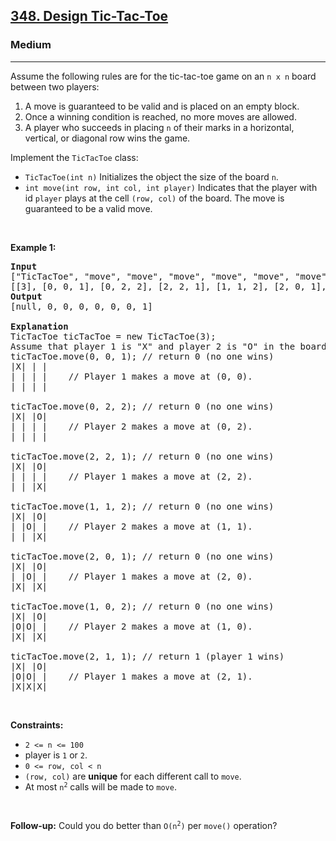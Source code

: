 <h2><a href="https://leetcode.com/problems/design-tic-tac-toe/">348. Design Tic-Tac-Toe</a></h2><h3>Medium</h3><hr><div><p>Assume the following rules are for the tic-tac-toe game on an <code>n x n</code> board between two players:</p>

<ol>
	<li>A move is guaranteed to be valid and is placed on an empty block.</li>
	<li>Once a winning condition is reached, no more moves are allowed.</li>
	<li>A player who succeeds in placing <code>n</code> of their marks in a horizontal, vertical, or diagonal row wins the game.</li>
</ol>

<p>Implement the&nbsp;<code>TicTacToe</code> class:</p>

<ul>
	<li><code>TicTacToe(int n)</code> Initializes the object the size of the board <code>n</code>.</li>
	<li><code>int move(int row, int col, int player)</code> Indicates that the player with id <code>player</code> plays at the cell <code>(row, col)</code> of the board. The move is guaranteed to be a valid move.</li>
</ul>

<p>&nbsp;</p>
<p><strong>Example 1:</strong></p>

<pre style="position: relative;"><strong>Input</strong>
["TicTacToe", "move", "move", "move", "move", "move", "move", "move"]
[[3], [0, 0, 1], [0, 2, 2], [2, 2, 1], [1, 1, 2], [2, 0, 1], [1, 0, 2], [2, 1, 1]]
<strong>Output</strong>
[null, 0, 0, 0, 0, 0, 0, 1]

<strong>Explanation</strong>
TicTacToe ticTacToe = new TicTacToe(3);
Assume that player 1 is "X" and player 2 is "O" in the board.
ticTacToe.move(0, 0, 1); // return 0 (no one wins)
|X| | |
| | | |    // Player 1 makes a move at (0, 0).
| | | |

ticTacToe.move(0, 2, 2); // return 0 (no one wins)
|X| |O|
| | | |    // Player 2 makes a move at (0, 2).
| | | |

ticTacToe.move(2, 2, 1); // return 0 (no one wins)
|X| |O|
| | | |    // Player 1 makes a move at (2, 2).
| | |X|

ticTacToe.move(1, 1, 2); // return 0 (no one wins)
|X| |O|
| |O| |    // Player 2 makes a move at (1, 1).
| | |X|

ticTacToe.move(2, 0, 1); // return 0 (no one wins)
|X| |O|
| |O| |    // Player 1 makes a move at (2, 0).
|X| |X|

ticTacToe.move(1, 0, 2); // return 0 (no one wins)
|X| |O|
|O|O| |    // Player 2 makes a move at (1, 0).
|X| |X|

ticTacToe.move(2, 1, 1); // return 1&nbsp;(player 1 wins)
|X| |O|
|O|O| |    // Player 1 makes a move at (2, 1).
|X|X|X|
<div class="open_grepper_editor" title="Edit &amp; Save To Grepper"></div></pre>

<p>&nbsp;</p>
<p><strong>Constraints:</strong></p>

<ul>
	<li><code>2 &lt;= n &lt;= 100</code></li>
	<li>player is <code>1</code> or <code>2</code>.</li>
	<li><code>0 &lt;= row, col &lt; n</code></li>
	<li><code>(row, col)</code> are <strong>unique</strong> for each different call to <code>move</code>.</li>
	<li>At most <code>n<sup>2</sup></code> calls will be made to <code>move</code>.</li>
</ul>

<p>&nbsp;</p>
<p><strong>Follow-up:</strong> Could you do better than <code>O(n<sup>2</sup>)</code> per <code>move()</code> operation?</p>
</div>